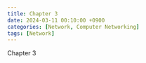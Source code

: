 ```yaml
---
title: Chapter 3
date: 2024-03-11 00:10:00 +0900
categories: [Network, Computer Networking]
tags: [Network]
---
```


Chapter 3